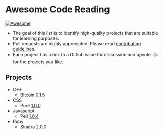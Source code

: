 # Awesome Code Reading

[![Awesome](https://cdn.rawgit.com/sindresorhus/awesome/d7305f38d29fed78fa85652e3a63e154dd8e8829/media/badge.svg)](https://github.com/sindresorhus/awesome)

- The goal of this list is to identify high-quality projects that are suitable for learning purposes.
- Pull requests are highly appreciated. Please read [contributing guidelines](/.github/CONTRIBUTING.md).
- Each project has a link to a Github issue for discussion and upvote. :+1: for the projects you like.

## Projects
- C++
  - Bitcoin [0.1.5](https://github.com/CodeReaderMe/awesome-code-reading/issues/2)
- CSS
  - Pure [1.0.0](https://github.com/CodeReaderMe/awesome-code-reading/issues/4)
- Javascript
  - Pell [1.0.4](https://github.com/CodeReaderMe/awesome-code-reading/issues/6)
- Ruby
  - Sinatra 2.0.0
